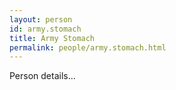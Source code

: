 ```yaml
---
layout: person
id: army.stomach
title: Army Stomach
permalink: people/army.stomach.html
---
```


Person details...